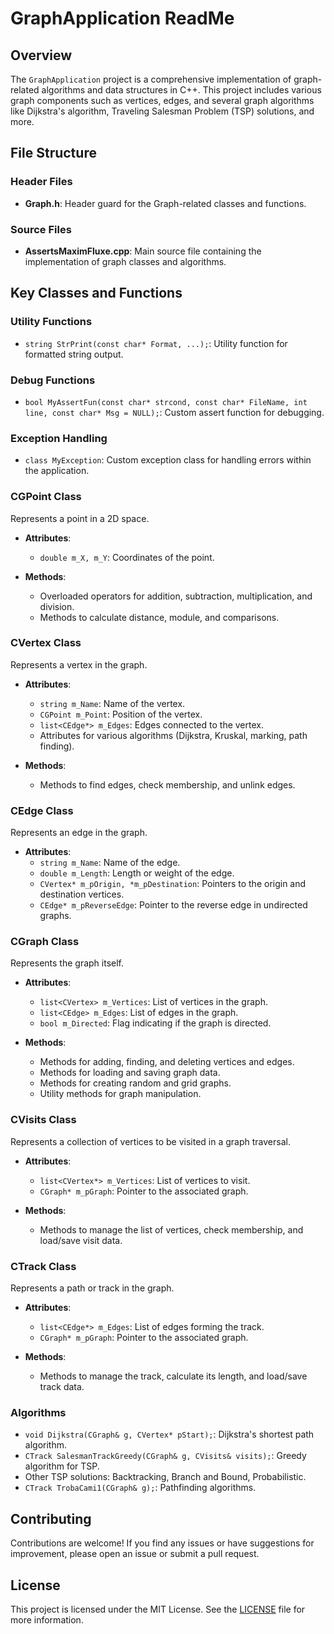 # GraphApplication ReadMe

## Overview

The `GraphApplication` project is a comprehensive implementation of graph-related algorithms and data structures in C++. This project includes various graph components such as vertices, edges, and several graph algorithms like Dijkstra's algorithm, Traveling Salesman Problem (TSP) solutions, and more.

## File Structure

### Header Files

- **Graph.h**: Header guard for the Graph-related classes and functions.

### Source Files

- **AssertsMaximFluxe.cpp**: Main source file containing the implementation of graph classes and algorithms.

## Key Classes and Functions

### Utility Functions

- `string StrPrint(const char* Format, ...);`: Utility function for formatted string output.

### Debug Functions

- `bool MyAssertFun(const char* strcond, const char* FileName, int line, const char* Msg = NULL);`: Custom assert function for debugging.

### Exception Handling

- `class MyException`: Custom exception class for handling errors within the application.

### CGPoint Class

Represents a point in a 2D space.

- **Attributes**:
  - `double m_X, m_Y`: Coordinates of the point.
  
- **Methods**:
  - Overloaded operators for addition, subtraction, multiplication, and division.
  - Methods to calculate distance, module, and comparisons.

### CVertex Class

Represents a vertex in the graph.

- **Attributes**:
  - `string m_Name`: Name of the vertex.
  - `CGPoint m_Point`: Position of the vertex.
  - `list<CEdge*> m_Edges`: Edges connected to the vertex.
  - Attributes for various algorithms (Dijkstra, Kruskal, marking, path finding).
  
- **Methods**:
  - Methods to find edges, check membership, and unlink edges.

### CEdge Class

Represents an edge in the graph.

- **Attributes**:
  - `string m_Name`: Name of the edge.
  - `double m_Length`: Length or weight of the edge.
  - `CVertex* m_pOrigin, *m_pDestination`: Pointers to the origin and destination vertices.
  - `CEdge* m_pReverseEdge`: Pointer to the reverse edge in undirected graphs.

### CGraph Class

Represents the graph itself.

- **Attributes**:
  - `list<CVertex> m_Vertices`: List of vertices in the graph.
  - `list<CEdge> m_Edges`: List of edges in the graph.
  - `bool m_Directed`: Flag indicating if the graph is directed.
  
- **Methods**:
  - Methods for adding, finding, and deleting vertices and edges.
  - Methods for loading and saving graph data.
  - Methods for creating random and grid graphs.
  - Utility methods for graph manipulation.

### CVisits Class

Represents a collection of vertices to be visited in a graph traversal.

- **Attributes**:
  - `list<CVertex*> m_Vertices`: List of vertices to visit.
  - `CGraph* m_pGraph`: Pointer to the associated graph.
  
- **Methods**:
  - Methods to manage the list of vertices, check membership, and load/save visit data.

### CTrack Class

Represents a path or track in the graph.

- **Attributes**:
  - `list<CEdge*> m_Edges`: List of edges forming the track.
  - `CGraph* m_pGraph`: Pointer to the associated graph.
  
- **Methods**:
  - Methods to manage the track, calculate its length, and load/save track data.

### Algorithms

- `void Dijkstra(CGraph& g, CVertex* pStart);`: Dijkstra's shortest path algorithm.
- `CTrack SalesmanTrackGreedy(CGraph& g, CVisits& visits);`: Greedy algorithm for TSP.
- Other TSP solutions: Backtracking, Branch and Bound, Probabilistic.
- `CTrack TrobaCami1(CGraph& g);`: Pathfinding algorithms.


## Contributing

Contributions are welcome! If you find any issues or have suggestions for improvement, please open an issue or submit a pull request.

## License

This project is licensed under the MIT License. See the [LICENSE](LICENSE) file for more information.
